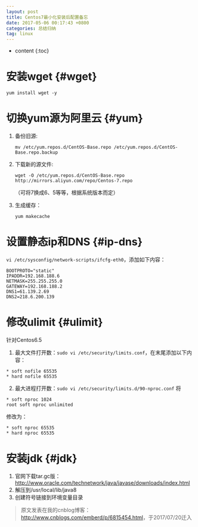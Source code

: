 ```yaml
---
layout: post
title: Centos7最小化安装后配置备忘
date: 2017-05-06 00:17:43 +0800
categories: 总结归纳
tag: linux
---
```


* content
{:toc}


# 安装wget {#wget}
`yum install wget -y`

# 切换yum源为阿里云 {#yum}
1. 备份旧源:

	`mv /etc/yum.repos.d/CentOS-Base.repo /etc/yum.repos.d/CentOS-Base.repo.backup`
	
2. 下载新的源文件:
	
	`wget -O /etc/yum.repos.d/CentOS-Base.repo http://mirrors.aliyun.com/repo/Centos-7.repo`

	（可将7换成6、5等等，根据系统版本而定）

3. 生成缓存：
	
	`yum makecache`

# 设置静态ip和DNS {#ip-dns}
`vi /etc/sysconfig/network-scripts/ifcfg-eth0`，添加如下内容：
```
BOOTPROTO="static"
IPADDR=192.168.188.6
NETMASK=255.255.255.0
GATEWAY=192.168.188.2
DNS1=61.139.2.69
DNS2=218.6.200.139
```

# 修改ulimit {#ulimit}
针对Centos6.5
1. 最大文件打开数：`sudo vi /etc/security/limits.conf`，在末尾添加以下内容：
```
* soft nofile 65535 
* hard nofile 65535
```
2. 最大进程打开数：`sudo vi /etc/security/limits.d/90-nproc.conf`
将
```
* soft nproc 1024
root soft nproc unlimited
```
修改为：
```
* soft nproc 65535
* hard nproc 65535
```

# 安装jdk {#jdk}
1. 官网下载tar.gc版：<http://www.oracle.com/technetwork/java/javase/downloads/index.html>
2. 解压到/usr/local/lib/java8
3. 创建符号链接到环境变量目录


> 原文发表在我的cnblog博客：<http://www.cnblogs.com/emberd/p/6815454.html>，于2017/07/20迁入